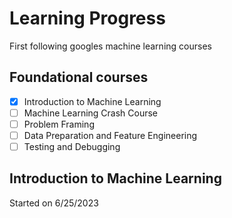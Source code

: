 # Learning Progress
First following googles machine learning courses
## Foundational courses
- [X] Introduction to Machine Learning
- [ ] Machine Learning Crash Course
- [ ] Problem Framing
- [ ] Data Preparation and Feature Engineering
- [ ] Testing and Debugging

## Introduction to Machine Learning
Started on 6/25/2023
